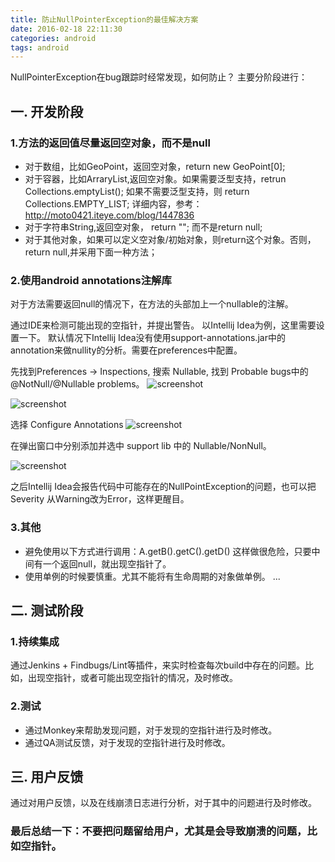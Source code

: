 ```yaml
---
title: 防止NullPointerException的最佳解决方案
date: 2016-02-18 22:11:30
categories: android
tags: android
---
```

NullPointerException在bug跟踪时经常发现，如何防止？
主要分阶段进行：
## 一. 开发阶段
### 1.方法的返回值尽量返回空对象，而不是null
* 对于数组，比如GeoPoint，返回空对象，return new GeoPoint[0];
* 对于容器，比如ArraryList,返回空对象。如果需要泛型支持，retrun Collections.emptyList();
如果不需要泛型支持，则 return  Collections.EMPTY_LIST; 详细内容，参考：http://moto0421.iteye.com/blog/1447836
* 对于字符串String,返回空对象， return ""; 而不是return null;
* 对于其他对象，如果可以定义空对象/初始对象，则return这个对象。否则，return null,并采用下面一种方法；

### 2.使用android annotations注解库
对于方法需要返回null的情况下，在方法的头部加上一个nullable的注解。

通过IDE来检测可能出现的空指针，并提出警告。
以Intellij Idea为例，这里需要设置一下。
默认情况下Intellij Idea没有使用support-annotations.jar中的annotation来做nullity的分析。需要在preferences中配置。

先找到Preferences -> Inspections, 搜索 Nullable, 找到 Probable bugs中的 @NotNull/@Nullable problems。
![screenshot](http://img1.tbcdn.cn/L1/461/1/cb8fa40216fb2a1cf76d567f2a6d5184913ce5d1.png)

![screenshot](http://img3.tbcdn.cn/L1/461/1/1c8533e643e7c53773f88d5ebd828bf06b3ec751.png)

  选择 Configure Annotations
![screenshot](http://img2.tbcdn.cn/L1/461/1/7d97c8623ca632c115229d718407d3e46c547317.png)

在弹出窗口中分别添加并选中 support lib 中的 Nullable/NonNull。

![screenshot](http://img2.tbcdn.cn/L1/461/1/2c952d0de7bb21e10fb36677309a5dbe8abb851f.png)

之后Intellij Idea会报告代码中可能存在的NullPointException的问题，也可以把 Severity 从Warning改为Error，这样更醒目。

### 3.其他
* 避免使用以下方式进行调用：A.getB().getC().getD()
 这样做很危险，只要中间有一个返回null，就出现空指针了。
* 使用单例的时候要慎重。尤其不能将有生命周期的对象做单例。
...


## 二. 测试阶段
### 1.持续集成
通过Jenkins + Findbugs/Lint等插件，来实时检查每次build中存在的问题。比如，出现空指针，或者可能出现空指针的情况，及时修改。

### 2.测试
* 通过Monkey来帮助发现问题，对于发现的空指针进行及时修改。
* 通过QA测试反馈，对于发现的空指针进行及时修改。

## 三. 用户反馈
通过对用户反馈，以及在线崩溃日志进行分析，对于其中的问题进行及时修改。


### 最后总结一下：不要把问题留给用户，尤其是会导致崩溃的问题，比如空指针。
